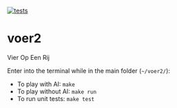 [![tests](https://github.com/RIP1C/voer2/actions/workflows/tests.yaml/badge.svg)](https://github.com/RIP1C/voer2/actions/workflows/tests.yaml)

# voer2
Vier Op Een Rij

Enter into the terminal while in the main folder (`~/voer2/`):

- To play with AI: `make`
- To play without AI: `make run`
- To run unit tests: `make test`
